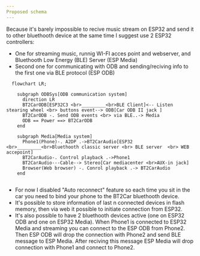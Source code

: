 ```yaml
---
Proposed schema
---
```

Because it's barely impossible to recive music stream on ESP32 and send it to other bluethooth device at the same time I suggest use 2 ESP32 controllers:
 - One for streaming music, runnig WI-FI acces point and webserver, and Bluethooth Low Energy (BLE) Server (ESP Media)
 - Second one for communicating with ODB and sending/reciving info to the first one via BLE protocol (ESP ODB)

```mermaid
  flowchart LR;
    
    subgraph ODBSys[ODB communication system]
      direction LR
      BT2CarODB[ESP32C3 <br>_________<br>BLE Client]<-- Listen stearing wheel <br> buttons event--> ODB[Car ODB II jack ] 
      BT2CarODB -. Send ODB events <br> via BLE..-> Media
      ODB == Power ==> BT2CarODB
    end
    
    subgraph Media[Media system]
      Phone1(Phone)-. A2DP .->BT2CarAudio[ESP32 <br>_________<br>Bluethooth classic server <br> BLE server  <br> WEB accepoint]
      BT2CarAudio-. Control playback .->Phone1
      BT2CarAudio---Cable--> Stereo[Car mediacenter <br>AUX-in jack]
      Browser(Web browser) -. Conrol playback .-> BT2CarAudio
    end
    
```
 - For now I disabled "Auto reconnect" feature so each time you sit in the car you need to bind your phone to the BT2Car bluethooth device. 
 - It's possible to store information of last n connected devices in flash memory, then via web it possible to initiate connection from ESP32.
 - It's also possible to have 2 bluethooth devices active (one on ESP32 ODB and one on ESP32 Media). When Phone1 is connected to ESP32 Media and streaming you can connect to the ESP ODB from Phone2. Then ESP ODB will drop the connection with Phone2 and send BLE message to ESP Media. After reciving this message ESP Media will drop connection with Phone1 and connect to Phone2.
